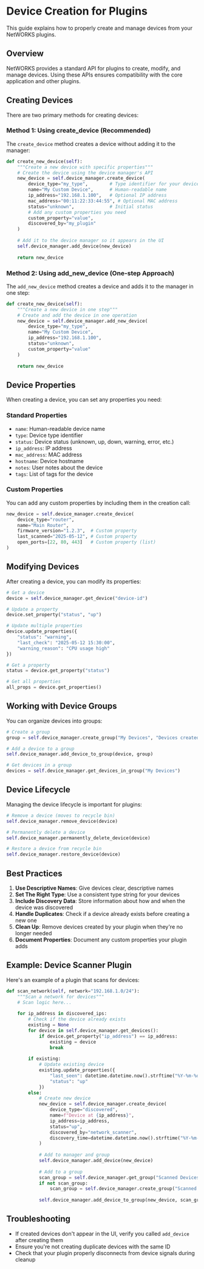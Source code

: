 # Device Creation for Plugins

This guide explains how to properly create and manage devices from your NetWORKS plugins.

## Overview

NetWORKS provides a standard API for plugins to create, modify, and manage devices. Using these APIs ensures compatibility with the core application and other plugins.

## Creating Devices

There are two primary methods for creating devices:

### Method 1: Using create_device (Recommended)

The `create_device` method creates a device without adding it to the manager:

```python
def create_new_device(self):
    """Create a new device with specific properties"""
    # Create the device using the device manager's API
    new_device = self.device_manager.create_device(
        device_type="my_type",        # Type identifier for your device
        name="My Custom Device",      # Human-readable name
        ip_address="192.168.1.100",   # Optional IP address
        mac_address="00:11:22:33:44:55", # Optional MAC address
        status="unknown",             # Initial status
        # Add any custom properties you need
        custom_property="value",
        discovered_by="my_plugin"
    )
    
    # Add it to the device manager so it appears in the UI
    self.device_manager.add_device(new_device)
    
    return new_device
```

### Method 2: Using add_new_device (One-step Approach)

The `add_new_device` method creates a device and adds it to the manager in one step:

```python
def create_new_device(self):
    """Create a new device in one step"""
    # Create and add the device in one operation
    new_device = self.device_manager.add_new_device(
        device_type="my_type",
        name="My Custom Device",
        ip_address="192.168.1.100",
        status="unknown",
        custom_property="value"
    )
    
    return new_device
```

## Device Properties

When creating a device, you can set any properties you need:

### Standard Properties

- `name`: Human-readable device name
- `type`: Device type identifier
- `status`: Device status (unknown, up, down, warning, error, etc.)
- `ip_address`: IP address
- `mac_address`: MAC address
- `hostname`: Device hostname
- `notes`: User notes about the device
- `tags`: List of tags for the device

### Custom Properties

You can add any custom properties by including them in the creation call:

```python
new_device = self.device_manager.create_device(
    device_type="router",
    name="Main Router",
    firmware_version="1.2.3",  # Custom property
    last_scanned="2025-05-12", # Custom property
    open_ports=[22, 80, 443]   # Custom property (list)
)
```

## Modifying Devices

After creating a device, you can modify its properties:

```python
# Get a device
device = self.device_manager.get_device("device-id")

# Update a property
device.set_property("status", "up")

# Update multiple properties
device.update_properties({
    "status": "warning",
    "last_check": "2025-05-12 15:30:00",
    "warning_reason": "CPU usage high"
})

# Get a property
status = device.get_property("status")

# Get all properties
all_props = device.get_properties()
```

## Working with Device Groups

You can organize devices into groups:

```python
# Create a group
group = self.device_manager.create_group("My Devices", "Devices created by my plugin")

# Add a device to a group
self.device_manager.add_device_to_group(device, group)

# Get devices in a group
devices = self.device_manager.get_devices_in_group("My Devices")
```

## Device Lifecycle

Managing the device lifecycle is important for plugins:

```python
# Remove a device (moves to recycle bin)
self.device_manager.remove_device(device)

# Permanently delete a device
self.device_manager.permanently_delete_device(device)

# Restore a device from recycle bin
self.device_manager.restore_device(device)
```

## Best Practices

1. **Use Descriptive Names**: Give devices clear, descriptive names
2. **Set The Right Type**: Use a consistent type string for your devices
3. **Include Discovery Data**: Store information about how and when the device was discovered
4. **Handle Duplicates**: Check if a device already exists before creating a new one
5. **Clean Up**: Remove devices created by your plugin when they're no longer needed
6. **Document Properties**: Document any custom properties your plugin adds

## Example: Device Scanner Plugin

Here's an example of a plugin that scans for devices:

```python
def scan_network(self, network="192.168.1.0/24"):
    """Scan a network for devices"""
    # Scan logic here...
    
    for ip_address in discovered_ips:
        # Check if the device already exists
        existing = None
        for device in self.device_manager.get_devices():
            if device.get_property("ip_address") == ip_address:
                existing = device
                break
                
        if existing:
            # Update existing device
            existing.update_properties({
                "last_seen": datetime.datetime.now().strftime("%Y-%m-%d %H:%M:%S"),
                "status": "up"
            })
        else:
            # Create new device
            new_device = self.device_manager.create_device(
                device_type="discovered",
                name=f"Device at {ip_address}",
                ip_address=ip_address,
                status="up",
                discovered_by="network_scanner",
                discovery_time=datetime.datetime.now().strftime("%Y-%m-%d %H:%M:%S")
            )
            
            # Add to manager and group
            self.device_manager.add_device(new_device)
            
            # Add to a group
            scan_group = self.device_manager.get_group("Scanned Devices")
            if not scan_group:
                scan_group = self.device_manager.create_group("Scanned Devices")
                
            self.device_manager.add_device_to_group(new_device, scan_group)
```

## Troubleshooting

- If created devices don't appear in the UI, verify you called `add_device` after creating them
- Ensure you're not creating duplicate devices with the same ID
- Check that your plugin properly disconnects from device signals during cleanup 